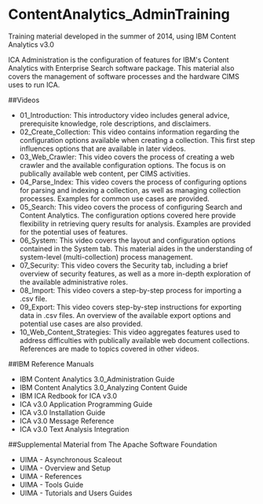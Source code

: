 # ContentAnalytics_AdminTraining
Training material developed in the summer of 2014, using IBM Content Analytics v3.0


ICA Administration is the configuration of features for IBM's Content Analytics with Enterprise Search software package. This material also covers the management of software processes and the hardware CIMS uses to run ICA.

##Videos
* 01_Introduction: This introductory video includes general advice, prerequisite knowledge, role descriptions, and disclaimers.
* 02_Create_Collection: This video contains information regarding the configuration options available when creating a collection. This first step influences options that are available in later videos.
* 03_Web_Crawler: This video covers the process of creating a web crawler and the available configuration options. The focus is on publically available web content, per CIMS activities.
* 04_Parse_Index: This video covers the process of configuring options for parsing and indexing a collection, as well as managing collection processes. Examples for common use cases are provided.
* 05_Search: This video covers the process of configuring Search and Content Analytics. The configuration options covered here provide flexibility in retrieving query results for analysis. Examples are provided for the potential uses of features.
* 06_System: This video covers the layout and configuration options contained in the System tab. This material aides in the understanding of system-level (multi-collection) process management.
* 07_Security: This video covers the Security tab, including a brief overview of security features, as well as a more in-depth exploration of the available administrative roles.
* 08_Import: This video covers a step-by-step process for importing a .csv file.
* 09_Export: This video covers step-by-step instructions for exporting data in .csv files. An overview of the available export options and potential use cases are also provided.
* 10_Web_Content_Strategies: This video aggregates features used to address difficulties with publically available web document collections. References are made to topics covered in other videos.

##IBM Reference Manuals
* IBM Content Analytics 3.0_Administration Guide
* IBM Content Analytics 3.0_Analyzing Content Guide
* IBM ICA Redbook for ICA v3.0
* ICA v3.0 Application Programming Guide
* ICA v3.0 Installation Guide
* ICA v3.0 Message Reference
* ICA v3.0 Text Analysis Integration
 
##Supplemental Material from The Apache Software Foundation
* UIMA - Asynchronous Scaleout
* UIMA - Overview and Setup
* UIMA - References
* UIMA - Tools Guide
* UIMA - Tutorials and Users Guides



